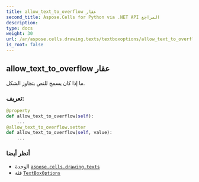 ```yaml
---
title: allow_text_to_overflow عقار
second_title: Aspose.Cells for Python via .NET API المراجع
description:
type: docs
weight: 30
url: /ar/aspose.cells.drawing.texts/textboxoptions/allow_text_to_overflow/
is_root: false
---
```

##  allow_text_to_overflow عقار

ما إذا كان يسمح للنص بتجاوز الشكل.
###  تعريف:
```python
@property
def allow_text_to_overflow(self):
    ...
@allow_text_to_overflow.setter
def allow_text_to_overflow(self, value):
    ...
```

###  أنظر أيضا
* الوحدة [`aspose.cells.drawing.texts`](../../)
* فئة [`TextBoxOptions`](/cells/python-net/ar/aspose.cells.drawing.texts/textboxoptions)
